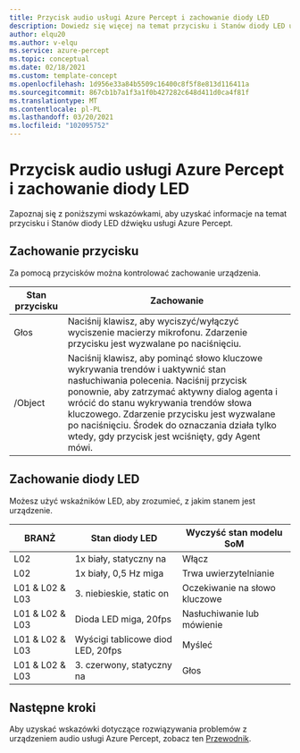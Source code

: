 ```yaml
---
title: Przycisk audio usługi Azure Percept i zachowanie diody LED
description: Dowiedz się więcej na temat przycisku i Stanów diody LED usługi Azure Percept audio
author: elqu20
ms.author: v-elqu
ms.service: azure-percept
ms.topic: conceptual
ms.date: 02/18/2021
ms.custom: template-concept
ms.openlocfilehash: 1d956e33a84b5509c16400c8f5f8e813d116411a
ms.sourcegitcommit: 867cb1b7a1f3a1f0b427282c648d411d0ca4f81f
ms.translationtype: MT
ms.contentlocale: pl-PL
ms.lasthandoff: 03/20/2021
ms.locfileid: "102095752"
---
```

# <a name="azure-percept-audio-button-and-led-behavior"></a>Przycisk audio usługi Azure Percept i zachowanie diody LED

Zapoznaj się z poniższymi wskazówkami, aby uzyskać informacje na temat przycisku i Stanów diody LED dźwięku usługi Azure Percept.

## <a name="button-behavior"></a>Zachowanie przycisku

Za pomocą przycisków można kontrolować zachowanie urządzenia.

|Stan przycisku|  Zachowanie|
|------------|----------|
|Głos|  Naciśnij klawisz, aby wyciszyć/wyłączyć wyciszenie macierzy mikrofonu. Zdarzenie przycisku jest wyzwalane po naciśnięciu.|
|/Object|   Naciśnij klawisz, aby pominąć słowo kluczowe wykrywania trendów i uaktywnić stan nasłuchiwania polecenia. Naciśnij przycisk ponownie, aby zatrzymać aktywny dialog agenta i wrócić do stanu wykrywania trendów słowa kluczowego. Zdarzenie przycisku jest wyzwalane po naciśnięciu. Środek do oznaczania działa tylko wtedy, gdy przycisk jest wciśnięty, gdy Agent mówi.|

## <a name="led-behavior"></a>Zachowanie diody LED

Możesz użyć wskaźników LED, aby zrozumieć, z jakim stanem jest urządzenie.

|BRANŻ|   Stan diody LED|  Wyczyść stan modelu SoM|
|---|------------|----------------| 
|L02|   1x biały, statyczny na |Włącz |
|L02|   1x biały, 0,5 Hz miga|  Trwa uwierzytelnianie |
|L01 & L02 & L03|   3. niebieskie, static on|     Oczekiwanie na słowo kluczowe|
|L01 & L02 & L03|   Dioda LED miga, 20fps | Nasłuchiwanie lub mówienie|
|L01 & L02 & L03|   Wyścigi tablicowe diod LED, 20fps|    Myśleć|
|L01 & L02 & L03|   3. czerwony, statyczny na | Głos|

## <a name="next-steps"></a>Następne kroki

Aby uzyskać wskazówki dotyczące rozwiązywania problemów z urządzeniem audio usługi Azure Percept, zobacz ten [Przewodnik](./troubleshoot-audio-accessory-speech-module.md).
